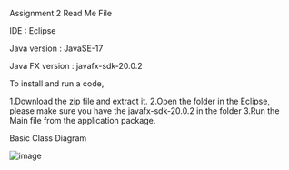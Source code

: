 Assignment 2 Read Me File

IDE : Eclipse

Java version : JavaSE-17

Java FX version : javafx-sdk-20.0.2

To install and run a code, 

1.Download the zip file and extract it.
2.Open the folder in the Eclipse, please make sure you have the javafx-sdk-20.0.2 in the folder
3.Run the Main file from the application package.

Basic Class Diagram
 
![image](https://github.com/cnkamorn/AP_Assignment2/assets/92679212/de8dee5c-91cb-44ab-ab20-360fc566227a)
